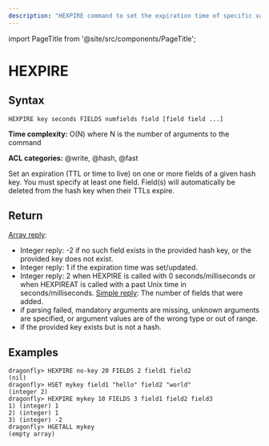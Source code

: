 ```yaml
---
description: "HEXPIRE command to set the expiration time of specific values."
---
```


import PageTitle from '@site/src/components/PageTitle';

# HEXPIRE

<PageTitle title="Redis HEXPIRE Command (Documentation) | Dragonfly" />

## Syntax

    HEXPIRE key seconds FIELDS numfields field [field field ...]

**Time complexity:** O(N) where N is the number of arguments to the command

**ACL categories:** @write, @hash, @fast

Set an expiration (TTL or time to live) on one or more fields of a given hash key. You must specify at least one field. 
Field(s) will automatically be deleted from the hash key when their TTLs expire.


## Return

[Array reply](https://redis.io/docs/latest/develop/reference/protocol-spec/#arrays): 
* Integer reply: -2 if no such field exists in the provided hash key, or the provided key does not exist.
* Integer reply: 1 if the expiration time was set/updated.
* Integer reply: 2 when HEXPIRE is called with 0 seconds/milliseconds or when HEXPIREAT is called with a past Unix time in seconds/milliseconds.
[Simple reply](https://redis.io/docs/latest/develop/reference/protocol-spec/#simple-errors): The number of fields that were added.
* if parsing failed, mandatory arguments are missing, unknown arguments are specified, or argument values are of the wrong type or out of range.
* if the provided key exists but is not a hash.


## Examples

```shell
dragonfly> HEXPIRE no-key 20 FIELDS 2 field1 field2
(nil)
dragonfly> HSET mykey field1 "hello" field2 "world"
(integer 2)
dragonfly> HEXPIRE mykey 10 FIELDS 3 field1 field2 field3
1) (integer) 1
2) (integer) 1
3) (integer) -2
dragonfly> HGETALL mykey
(empty array)
```
